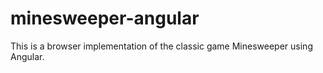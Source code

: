 # minesweeper-angular
This is a browser implementation of the classic game Minesweeper using Angular.
